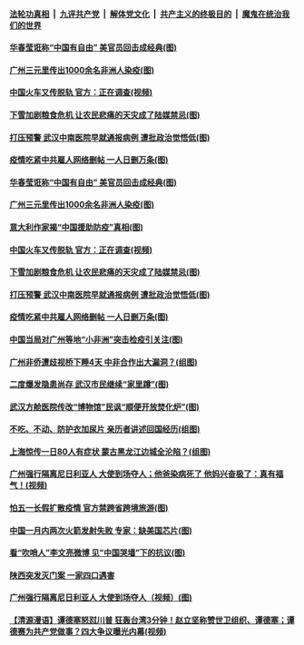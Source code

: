 

####  [法轮功真相](../../../../basic/blob/master/README.md?t=04132030) &nbsp;|&nbsp; [九评共产党](../../../../9ping.md/blob/master/README.md?t=04132030) &nbsp;|&nbsp; [解体党文化](../../../../jtdwh.md/blob/master/README.md?t=04132030)  &nbsp;|&nbsp; [共产主义的终极目的](../../../../gczydzjmd.md/blob/master/README.md?t=04132030) &nbsp;|&nbsp; [魔鬼在统治我们的世界](../../../../mgztzwmdsj.md/blob/master/README.md?t=04132030) 

#### [华春莹诳称“中国有自由” 美官员回击成经典(图)](../pages/p1/929581.md?t=04132030) 

#### [广州三元里传出1000余名非洲人染疫(图)](../pages/p1/929586.md?t=04132030) 

#### [中国火车又传脱轨 官方：正在调查(视频)](../pages/p1/929577.md?t=04132030) 

#### [下雪加剧粮食危机 让农民悲痛的天灾成了陆媒禁忌(图)](../pages/p1/929559.md?t=04132030) 

#### [打压预警 武汉中南医院早就通报病例 遭批政治觉悟低(图)](../pages/p1/929550.md?t=04132030) 

#### [疫情吃紧中共雇人网络删帖 一人日删万条(图)](../pages/p1/929524.md?t=04132030) 

#### [华春莹诳称“中国有自由” 美官员回击成经典(图)](../pages/p1/929581.md?t=04132030) 

#### [广州三元里传出1000余名非洲人染疫(图)](../pages/p1/929586.md?t=04132030) 

#### [意大利作家揭“中国援助防疫”真相(图)](../pages/p1/929574.md?t=04132030) 

#### [中国火车又传脱轨 官方：正在调查(视频)](../pages/p1/929577.md?t=04132030) 

#### [下雪加剧粮食危机 让农民悲痛的天灾成了陆媒禁忌(图)](../pages/p1/929559.md?t=04132030) 

#### [打压预警 武汉中南医院早就通报病例 遭批政治觉悟低(图)](../pages/p1/929550.md?t=04132030) 

#### [疫情吃紧中共雇人网络删帖 一人日删万条(图)](../pages/p1/929524.md?t=04132030) 

#### [中国当局对广州等地“小非洲”突击检疫引关注(图)](../pages/p1/929481.md?t=04132030) 

#### [广州非侨遭歧视桥下睡4天 中非合作出大漏洞？(组图)](../pages/p1/929489.md?t=04132030) 

#### [二度爆发隐患尚存 武汉市民继续“家里蹲”(图)](../pages/p1/929480.md?t=04132030) 

#### [武汉方舱医院传改“博物馆”民讽“顺便开放焚化炉”(图)](../pages/p1/929477.md?t=04132030) 

#### [不吃、不动、防护衣加尿片 亲历者讲述回国经历(组图)](../pages/p1/929474.md?t=04132030) 

#### [上海惊传一日80人有症状 蒙古黑龙江边城全沦陷？(组图)](../pages/p1/929469.md?t=04132030) 

#### [广州强行隔离尼日利亚人 大使到场夺人；他爸染病死了 他妈兴奋极了：真有福气！(视频)](../pages/p1/929461.md?t=04132030) 

#### [怕五一长假扩散疫情 官方禁跨省跨境旅游(图)](../pages/p1/929434.md?t=04132030) 

#### [中国一月内两次火箭发射失败 专家：缺美国芯片(图)](../pages/p1/929423.md?t=04132030) 

#### [看“吹哨人”李文亮微博 见“中国哭墙”下的抗议(图)](../pages/p1/929410.md?t=04132030) 

#### [陕西突发灭门案 一家四口遇害](../pages/p1/929400.md?t=04132030) 

#### [广州强行隔离尼日利亚人 大使到场夺人（视频）(图)](../pages/p1/929391.md?t=04132030) 

#### [【清源漫语】谭德塞怒怼川普 狂轰台湾3分钟！赵立坚称赞世卫组织、谭德塞；谭德赛为共产党做事？四大争议曝光内幕(视频)](../pages/p1/929389.md?t=04132030) 

